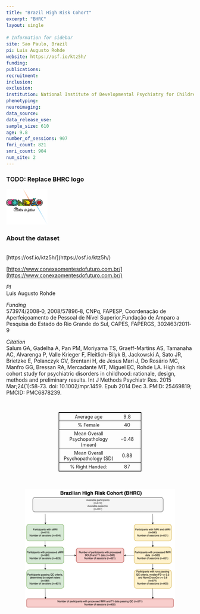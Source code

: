 ```yaml
---
title: "Brazil High Risk Cohort"
excerpt: "BHRC"
layout: single

# Information for sidebar
site: Sao Paulo, Brazil
pi: Luis Augusto Rohde
website: https://osf.io/ktz5h/
funding:
publications:
recruitment:
inclusion:
exclusion:
institution: National Institute of Developmental Psychiatry for Children and Adolescents (INCT-CNPq), São Paulo, Brazil; Federal University of Rio Grande do Sul, Porto Alegre, Brazil.
phenotyping:
neuroimaging:
data_source:
data_release_use:
sample_size: 610
age: 9.8
number_of_sessions: 907
fmri_count: 821
smri_count: 904
num_site: 2
---
```


### TODO: Replace BHRC logo
<div style="text-align: left;">
     <img src="/assets/images/logos/BHRC.png" style="width: auto; height: 10vw;" />
     <!-- <img src="/assets/images/team/placeholder-user.png" style="width: auto; height: 10vw;" /> -->
</div>

### About the dataset
<br>
[https://osf.io/ktz5h/](https://osf.io/ktz5h/)

[https://www.conexaomentesdofuturo.com.br/](https://www.conexaomentesdofuturo.com.br/)

*PI*
<br>
Luis Augusto Rohde

*Funding*
<br>
573974/2008‐0, 2008/57896‐8, CNPq, FAPESP, Coordenação de Aperfeiçoamento de Pessoal de Nível Superior,Fundação de Amparo a Pesquisa do Estado do Rio Grande do Sul, CAPES, FAPERGS, 302463/2011‐9

*Citation*
<br>
Salum GA, Gadelha A, Pan PM, Moriyama TS, Graeff-Martins AS, Tamanaha AC, Alvarenga P, Valle Krieger F, Fleitlich-Bilyk B, Jackowski A, Sato JR, Brietzke E, Polanczyk GV, Brentani H, de Jesus Mari J, Do Rosário MC, Manfro GG, Bressan RA, Mercadante MT, Miguel EC, Rohde LA. High risk cohort study for psychiatric disorders in childhood: rationale, design, methods and preliminary results. Int J Methods Psychiatr Res. 2015 Mar;24(1):58-73. doi: 10.1002/mpr.1459. Epub 2014 Dec 3. PMID: 25469819; PMCID: PMC6878239.
 
<br>
<div class=table align='center'>
<table style="text-align: center;
width:44%; font-size:90%; border: 1px solid black">
<tr><th style="font-weight:normal">Average age</th><th style="font-weight:normal">9.8</th><th style="font-weight:normal"></th></tr>
<tr><th style="font-weight:normal">% Female</th><th style="font-weight:normal">40</th><th style="font-weight:normal"></th></tr>
<tr><th style="font-weight:normal">Mean Overall Psychopathology (mean)</th><th style="font-weight:normal">-0.48</th><th style="font-weight:normal"></th></tr>
<tr><th style="font-weight:normal">Mean Overall Psychopathology (SD)</th><th style="font-weight:normal">0.88</th><th style="font-weight:normal"></th></tr>
<tr><th style="font-weight:normal">% Right Handed:</th><th style="font-weight:normal">87</th><th style="font-weight:normal"></th></tr>
<table>

<br>
<br>


<div style="text-align: center;">
     <img src="/assets/images/datasets/BHRC_Flowchart.png" width="80%" height="auto" />
</div>

